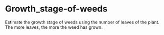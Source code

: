 # Growth_stage-of-weeds
Estimate the growth stage of weeds using the number of leaves of the plant. The more leaves, the more the weed has grown.
